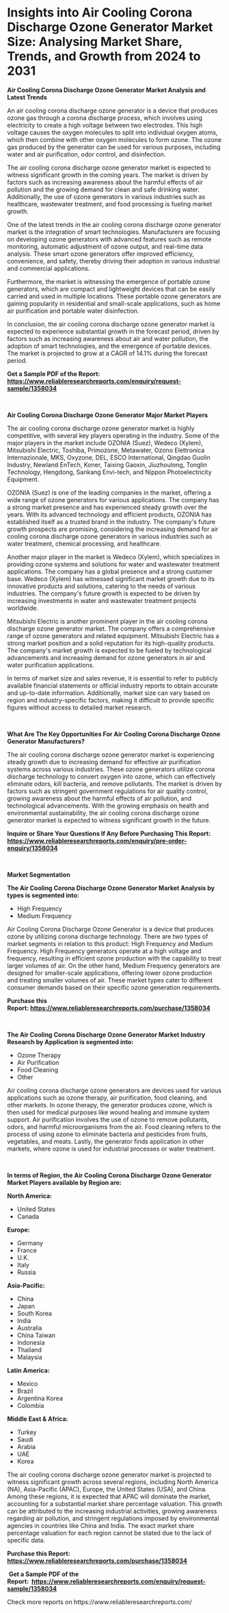 <p><h1>Insights into Air Cooling Corona Discharge Ozone Generator Market Size: Analysing Market Share, Trends, and Growth from 2024 to 2031</h1></p><p><strong>Air Cooling Corona Discharge Ozone Generator Market Analysis and Latest Trends</strong></p>
<p><p>An air cooling corona discharge ozone generator is a device that produces ozone gas through a corona discharge process, which involves using electricity to create a high voltage between two electrodes. This high voltage causes the oxygen molecules to split into individual oxygen atoms, which then combine with other oxygen molecules to form ozone. The ozone gas produced by the generator can be used for various purposes, including water and air purification, odor control, and disinfection.</p><p>The air cooling corona discharge ozone generator market is expected to witness significant growth in the coming years. The market is driven by factors such as increasing awareness about the harmful effects of air pollution and the growing demand for clean and safe drinking water. Additionally, the use of ozone generators in various industries such as healthcare, wastewater treatment, and food processing is fueling market growth.</p><p>One of the latest trends in the air cooling corona discharge ozone generator market is the integration of smart technologies. Manufacturers are focusing on developing ozone generators with advanced features such as remote monitoring, automatic adjustment of ozone output, and real-time data analysis. These smart ozone generators offer improved efficiency, convenience, and safety, thereby driving their adoption in various industrial and commercial applications.</p><p>Furthermore, the market is witnessing the emergence of portable ozone generators, which are compact and lightweight devices that can be easily carried and used in multiple locations. These portable ozone generators are gaining popularity in residential and small-scale applications, such as home air purification and portable water disinfection.</p><p>In conclusion, the air cooling corona discharge ozone generator market is expected to experience substantial growth in the forecast period, driven by factors such as increasing awareness about air and water pollution, the adoption of smart technologies, and the emergence of portable devices. The market is projected to grow at a CAGR of 14.1% during the forecast period.</p></p>
<p><strong>Get a Sample PDF of the Report:&nbsp; <a href="https://www.reliableresearchreports.com/enquiry/request-sample/1358034">https://www.reliableresearchreports.com/enquiry/request-sample/1358034</a></strong></p>
<p>&nbsp;</p>
<p><strong>Air Cooling Corona Discharge Ozone Generator Major Market Players</strong></p>
<p><p>The air cooling corona discharge ozone generator market is highly competitive, with several key players operating in the industry. Some of the major players in the market include OZONIA (Suez), Wedeco (Xylem), Mitsubishi Electric, Toshiba, Primozone, Metawater, Ozono Elettronica Internazionale, MKS, Oxyzone, DEL, ESCO International, Qingdao Guolin Industry, Newland EnTech, Koner, Taixing Gaoxin, Jiuzhoulong, Tonglin Technology, Hengdong, Sankang Envi-tech, and Nippon Photoelectricity Equipment.</p><p>OZONIA (Suez) is one of the leading companies in the market, offering a wide range of ozone generators for various applications. The company has a strong market presence and has experienced steady growth over the years. With its advanced technology and efficient products, OZONIA has established itself as a trusted brand in the industry. The company's future growth prospects are promising, considering the increasing demand for air cooling corona discharge ozone generators in various industries such as water treatment, chemical processing, and healthcare.</p><p>Another major player in the market is Wedeco (Xylem), which specializes in providing ozone systems and solutions for water and wastewater treatment applications. The company has a global presence and a strong customer base. Wedeco (Xylem) has witnessed significant market growth due to its innovative products and solutions, catering to the needs of various industries. The company's future growth is expected to be driven by increasing investments in water and wastewater treatment projects worldwide.</p><p>Mitsubishi Electric is another prominent player in the air cooling corona discharge ozone generator market. The company offers a comprehensive range of ozone generators and related equipment. Mitsubishi Electric has a strong market position and a solid reputation for its high-quality products. The company's market growth is expected to be fueled by technological advancements and increasing demand for ozone generators in air and water purification applications.</p><p>In terms of market size and sales revenue, it is essential to refer to publicly available financial statements or official industry reports to obtain accurate and up-to-date information. Additionally, market size can vary based on region and industry-specific factors, making it difficult to provide specific figures without access to detailed market research.</p></p>
<p>&nbsp;</p>
<p><strong>What Are The Key Opportunities For Air Cooling Corona Discharge Ozone Generator Manufacturers?</strong></p>
<p><p>The air cooling corona discharge ozone generator market is experiencing steady growth due to increasing demand for effective air purification systems across various industries. These ozone generators utilize corona discharge technology to convert oxygen into ozone, which can effectively eliminate odors, kill bacteria, and remove pollutants. The market is driven by factors such as stringent government regulations for air quality control, growing awareness about the harmful effects of air pollution, and technological advancements. With the growing emphasis on health and environmental sustainability, the air cooling corona discharge ozone generator market is expected to witness significant growth in the future.</p></p>
<p><strong>Inquire or Share Your Questions If Any Before Purchasing This Report: <a href="https://www.reliableresearchreports.com/enquiry/pre-order-enquiry/1358034">https://www.reliableresearchreports.com/enquiry/pre-order-enquiry/1358034</a></strong></p>
<p>&nbsp;</p>
<p><strong>Market Segmentation</strong></p>
<p><strong>The Air Cooling Corona Discharge Ozone Generator Market Analysis by types is segmented into:</strong></p>
<p><ul><li>High Frequency</li><li>Medium Frequency</li></ul></p>
<p><p>Air Cooling Corona Discharge Ozone Generator is a device that produces ozone by utilizing corona discharge technology. There are two types of market segments in relation to this product: High Frequency and Medium Frequency. High Frequency generators operate at a high voltage and frequency, resulting in efficient ozone production with the capability to treat larger volumes of air. On the other hand, Medium Frequency generators are designed for smaller-scale applications, offering lower ozone production and treating smaller volumes of air. These market types cater to different consumer demands based on their specific ozone generation requirements.</p></p>
<p><strong>Purchase this Report:&nbsp;<a href="https://www.reliableresearchreports.com/purchase/1358034">https://www.reliableresearchreports.com/purchase/1358034</a></strong></p>
<p>&nbsp;</p>
<p><strong>The Air Cooling Corona Discharge Ozone Generator Market Industry Research by Application is segmented into:</strong></p>
<p><ul><li>Ozone Therapy</li><li>Air Purification</li><li>Food Cleaning</li><li>Other</li></ul></p>
<p><p>Air cooling corona discharge ozone generators are devices used for various applications such as ozone therapy, air purification, food cleaning, and other markets. In ozone therapy, the generator produces ozone, which is then used for medical purposes like wound healing and immune system support. Air purification involves the use of ozone to remove pollutants, odors, and harmful microorganisms from the air. Food cleaning refers to the process of using ozone to eliminate bacteria and pesticides from fruits, vegetables, and meats. Lastly, the generator finds application in other markets, where ozone is used for industrial processes or water treatment.</p></p>
<p>&nbsp;</p>
<p><strong>In terms of Region, the Air Cooling Corona Discharge Ozone Generator Market Players available by Region are:</strong></p>
<p>
    <p> <strong> North America: </strong>
        <ul>
            <li>United States</li>
            <li>Canada</li>
        </ul>
        </p> 
    <p> <strong> Europe: </strong>
        <ul>
            <li>Germany</li>
            <li>France</li>
            <li>U.K.</li>
            <li>Italy</li>
            <li>Russia</li>
        </ul>
        </p> 
    <p> <strong> Asia-Pacific: </strong>
        <ul>
            <li>China</li>
            <li>Japan</li>
            <li>South Korea</li>
            <li>India</li>
            <li>Australia</li>
            <li>China Taiwan</li>
            <li>Indonesia</li>
            <li>Thailand</li>
            <li>Malaysia</li>
        </ul>
        </p> 
    <p> <strong> Latin America: </strong>
        <ul>
            <li>Mexico</li>
            <li>Brazil</li>
            <li>Argentina Korea</li>
            <li>Colombia</li>
        </ul>
        </p> 
    <p> <strong> Middle East & Africa: </strong>
        <ul>
            <li>Turkey</li>
            <li>Saudi</li>
            <li>Arabia</li>
            <li>UAE</li>
            <li>Korea</li>
        </ul>
    </p>
    </p>
<p><p>The air cooling corona discharge ozone generator market is projected to witness significant growth across several regions, including North America (NA), Asia-Pacific (APAC), Europe, the United States (USA), and China. Among these regions, it is expected that APAC will dominate the market, accounting for a substantial market share percentage valuation. This growth can be attributed to the increasing industrial activities, growing awareness regarding air pollution, and stringent regulations imposed by environmental agencies in countries like China and India. The exact market share percentage valuation for each region cannot be stated due to the lack of specific data.</p></p>
<p><strong>Purchase this Report: <a href="https://www.reliableresearchreports.com/purchase/1358034">https://www.reliableresearchreports.com/purchase/1358034</a></strong></p>
<p>&nbsp;<strong>Get a Sample PDF of the Report:&nbsp;&nbsp;<a href="https://www.reliableresearchreports.com/enquiry/request-sample/1358034">https://www.reliableresearchreports.com/enquiry/request-sample/1358034</a></strong></p>
<p><strong></strong></p>
<p>Check more reports on https://www.reliableresearchreports.com/</p>